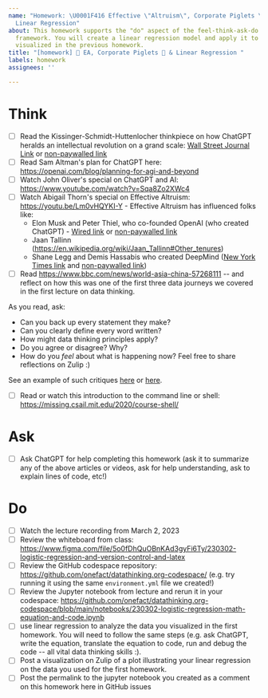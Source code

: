 ```yaml
---
name: "Homework: \U0001F416 Effective \"Altruism\", Corporate Piglets \U0001F437 &
  Linear Regression"
about: This homework supports the "do" aspect of the feel-think-ask-do data thinking
  framework. You will create a linear regression model and apply it to the data you
  visualized in the previous homework.
title: "[homework] 🐖 EA, Corporate Piglets 🐷 & Linear Regression "
labels: homework
assignees: ''

---
```


# Think
- [ ] Read the Kissinger-Schmidt-Huttenlocher thinkpiece on how ChatGPT heralds an intellectual revolution on a grand scale: [Wall Street Journal Link](https://www.wsj.com/articles/chatgpt-heralds-an-intellectual-revolution-enlightenment-artificial-intelligence-homo-technicus-technology-cognition-morality-philosophy-774331c6) or [non-paywalled link](https://archive.is/StViZ)
- [ ] Read Sam Altman's plan for ChatGPT here: https://openai.com/blog/planning-for-agi-and-beyond
- [ ] Watch John Oliver's special on ChatGPT and AI: https://www.youtube.com/watch?v=Sqa8Zo2XWc4
- [ ] Watch Abigail Thorn's special on Effective Altruism: https://youtu.be/Lm0vHQYKI-Y - Effective Altruism has influenced folks like:
  * Elon Musk and Peter Thiel, who co-founded OpenAI (who created ChatGPT) - [Wired link](https://www.wired.com/story/effective-altruism-artificial-intelligence-sam-bankman-fried/) or [non-paywalled link](https://archive.is/9bCpR)
  * Jaan Tallinn (https://en.wikipedia.org/wiki/Jaan_Tallinn#Other_tenures)
  * Shane Legg and Demis Hassabis who created DeepMind ([New York Times link](https://www.nytimes.com/2021/02/13/technology/slate-star-codex-rationalists.html) and [non-paywalled link](https://archive.is/HAIuz))
- [ ] Read https://www.bbc.com/news/world-asia-china-57268111 -- and reflect on how this was one of the first three data journeys we covered in the first lecture on data thinking.

As you read, ask: 

* Can you back up every statement they make? 
* Can you clearly define every word written? 
* How might data thinking principles apply?
* Do you agree or disagree? Why?
* How do you *feel* about what is happening now? Feel free to share reflections on Zulip :)

See an example of such critiques [here](https://twitter.com/emilymbender/status/1629708863699308544) or [here](https://twitter.com/ProfNoahGian/status/1630501440010563585?s=20). 

- [ ] Read or watch this introduction to the command line or shell: https://missing.csail.mit.edu/2020/course-shell/

# Ask
- [ ] Ask ChatGPT for help completing this homework (ask it to summarize any of the above articles or videos, ask for help understanding, ask to explain lines of code, etc!)

# Do
- [ ] Watch the lecture recording from March 2, 2023
- [ ] Review the whiteboard from class: https://www.figma.com/file/5o0fDhQuOBnKAd3gyFi6Ty/230302-logistic-regression-and-version-control-and-latex
- [ ] Review the GitHub codespace repository: https://github.com/onefact/datathinking.org-codespace/ (e.g. try running it using the same `environment.yml` file we created!)
- [ ] Review the Jupyter notebook from lecture and rerun it in your codespace: https://github.com/onefact/datathinking.org-codespace/blob/main/notebooks/230302-logistic-regression-math-equation-and-code.ipynb
- [ ] use linear regression to analyze the data you visualized in the first homework. You will need to follow the same steps (e.g. ask ChatGPT, write the equation, translate the equation to code, run and debug the code -- all vital data thinking skills :).
- [ ] Post a visualization on Zulip of a plot illustrating your linear regression on the data you used for the first homework.
- [ ] Post the permalink to the jupyter notebook you created as a comment on this homework here in GitHub issues
